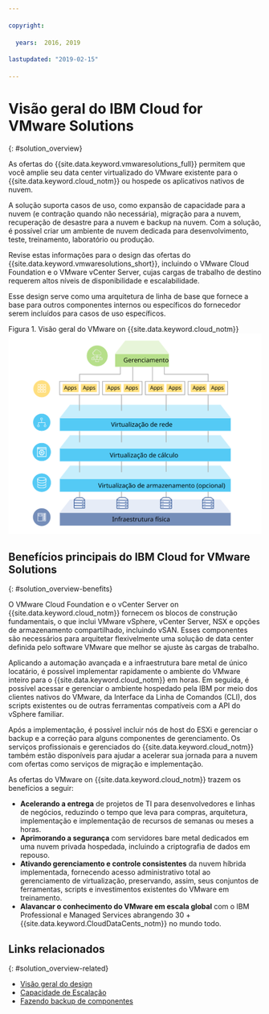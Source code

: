 ```yaml
---

copyright:

  years:  2016, 2019

lastupdated: "2019-02-15"

---
```


# Visão geral do IBM Cloud for VMware Solutions
{: #solution_overview}

As ofertas do {{site.data.keyword.vmwaresolutions_full}} permitem que você amplie seu data center virtualizado do VMware existente para o {{site.data.keyword.cloud_notm}} ou hospede os aplicativos nativos de nuvem.

A solução suporta casos de uso, como expansão de capacidade para a nuvem (e contração quando não necessária), migração para a nuvem, recuperação de desastre para a nuvem e backup na nuvem. Com a solução, é possível criar um ambiente de nuvem dedicada para desenvolvimento, teste, treinamento, laboratório ou produção.

Revise estas informações para o design das ofertas do {{site.data.keyword.vmwaresolutions_short}}, incluindo o VMware Cloud Foundation e o VMware vCenter Server, cujas cargas de trabalho de destino requerem altos níveis de disponibilidade e escalabilidade.

Esse design serve como uma arquitetura de linha de base que fornece a base para outros componentes internos ou específicos do fornecedor serem incluídos para casos de uso específicos.

Figura 1. Visão geral do VMware on {{site.data.keyword.cloud_notm}}
![Visão geral do VMware on {{site.data.keyword.cloud_notm}}](solution_overview.svg "A solução virtualiza o cálculo, a rede e opcionalmente os recursos de armazenamento a serem consumidos pelas MVs nas quais é possível executar seus aplicativos.")

## Benefícios principais do IBM Cloud for VMware Solutions
{: #solution_overview-benefits}

O VMware Cloud Foundation e o vCenter Server on {{site.data.keyword.cloud_notm}} fornecem os blocos de construção fundamentais, o que inclui VMware vSphere, vCenter Server, NSX e opções de armazenamento compartilhado, incluindo vSAN. Esses componentes são necessários para arquitetar flexivelmente uma solução de data center definida pelo software VMware que melhor se ajuste às cargas de trabalho.

Aplicando a automação avançada e a infraestrutura bare metal de único locatário, é possível implementar rapidamente o ambiente do VMware inteiro para o {{site.data.keyword.cloud_notm}} em horas. Em seguida, é possível acessar e gerenciar o ambiente hospedado pela IBM por meio dos clientes nativos do VMware, da Interface da Linha de Comandos (CLI), dos scripts existentes ou de outras ferramentas compatíveis com a API do vSphere familiar.

Após a implementação, é possível incluir nós de host do ESXi e gerenciar o backup e a correção para alguns componentes de gerenciamento. Os serviços profissionais e gerenciados do {{site.data.keyword.cloud_notm}} também estão disponíveis para ajudar a acelerar sua jornada para a nuvem com ofertas como serviços de migração e implementação.

As ofertas do VMware on {{site.data.keyword.cloud_notm}} trazem os benefícios a seguir:

* **Acelerando a entrega** de projetos de TI para desenvolvedores e linhas de negócios, reduzindo o tempo que leva para compras, arquitetura, implementação e implementação de recursos de semanas ou meses a horas.
* **Aprimorando a segurança** com servidores bare metal dedicados em uma nuvem privada hospedada, incluindo a criptografia de dados em repouso.
* **Ativando gerenciamento e controle consistentes** da nuvem híbrida implementada, fornecendo acesso administrativo total ao gerenciamento de virtualização, preservando, assim, seus conjuntos de ferramentas, scripts e investimentos existentes do VMware em treinamento.
* **Alavancar o conhecimento do VMware em escala global** com o IBM Professional e Managed Services abrangendo 30 + {{site.data.keyword.CloudDataCents_notm}} no mundo todo.

## Links relacionados
{: #solution_overview-related}

* [Visão geral do design](/docs/services/vmwaresolutions/archiref/solution?topic=vmware-solutions-design_overview)
* [ Capacidade de Escalação ](/docs/services/vmwaresolutions/archiref/solution?topic=vmware-solutions-solution_scaling)
* [Fazendo backup de componentes](/docs/services/vmwaresolutions/archiref/solution?topic=vmware-solutions-solution_backingup)
